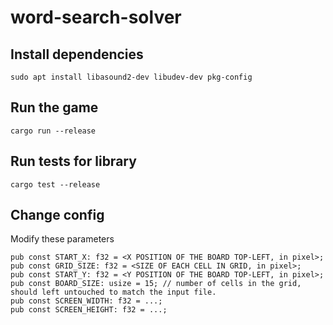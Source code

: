 # word-search-solver

## Install dependencies

  ```sudo apt install libasound2-dev libudev-dev pkg-config```
  
## Run the game

  ```cargo run --release```
  
## Run tests for library

  ```cargo test --release```
  
## Change config
Modify these parameters
``` 
pub const START_X: f32 = <X POSITION OF THE BOARD TOP-LEFT, in pixel>;
pub const GRID_SIZE: f32 = <SIZE OF EACH CELL IN GRID, in pixel>;
pub const START_Y: f32 = <Y POSITION OF THE BOARD TOP-LEFT, in pixel>;
pub const BOARD_SIZE: usize = 15; // number of cells in the grid, should left untouched to match the input file.
pub const SCREEN_WIDTH: f32 = ...;
pub const SCREEN_HEIGHT: f32 = ...;
```
